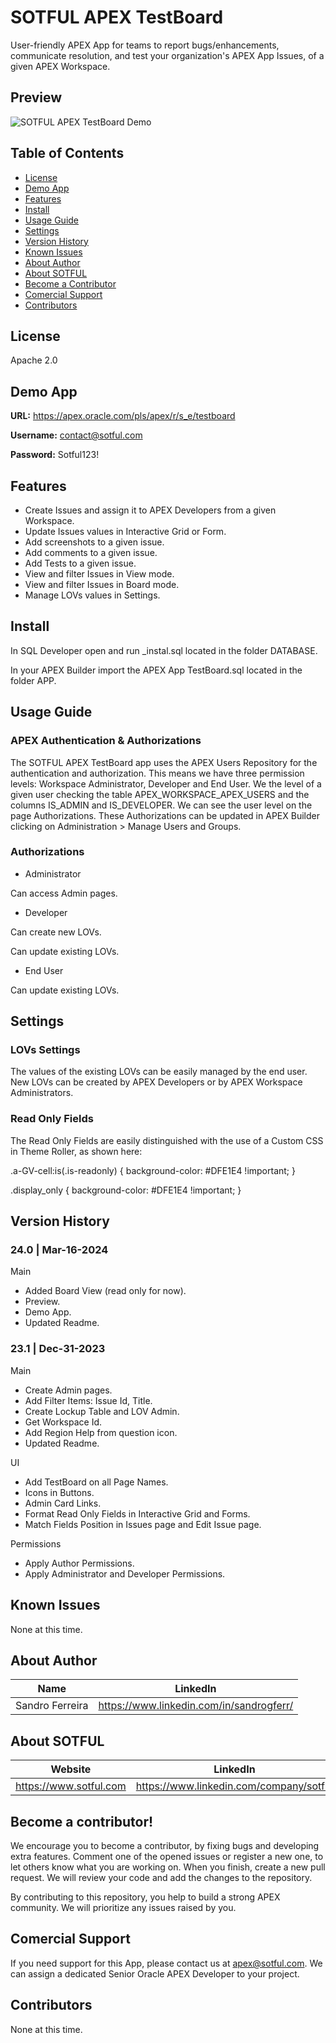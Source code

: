 # SOTFUL APEX TestBoard

User-friendly APEX App for teams to report bugs/enhancements, communicate resolution, and test your organization's APEX App Issues, of a given APEX Workspace.

## Preview

![SOTFUL APEX TestBoard Demo](README/TestBoard-Demo.gif)

## Table of Contents

- [License](#license)
- [Demo App](#demo_app)
- [Features](#features)
- [Install](#install)
- [Usage Guide](#usage_guide)
- [Settings](#settings)
- [Version History](#version_history)
- [Known Issues](#known_issues)
- [About Author](#about_author)
- [About SOTFUL](#about_sotful)
- [Become a Contributor](#become_a_contributor)
- [Comercial Support](#comercial_support)
- [Contributors](#contributors)


<a name="license"></a>
## License

Apache 2.0

<a name="demo_app"></a>
## Demo App

**URL:** 
https://apex.oracle.com/pls/apex/r/s_e/testboard

**Username:** contact@sotful.com

**Password:** Sotful123!

<a name="features"></a>
## Features

- Create Issues and assign it to APEX Developers from a given Workspace.
- Update Issues values in Interactive Grid or Form.
- Add screenshots to a given issue.
- Add comments to a given issue.
- Add Tests to a given issue.
- View and filter Issues in View mode.
- View and filter Issues in Board mode.
- Manage LOVs values in Settings.


<a name="installation"></a>
## Install

In SQL Developer open and run _instal.sql located in the folder DATABASE.

In your APEX Builder import the APEX App TestBoard.sql located in the folder APP.

<a name="usage_guide"></a>
## Usage Guide

### APEX Authentication & Authorizations

The SOTFUL APEX TestBoard app uses the APEX Users Repository for the authentication and authorization. This means we have three permission levels: Workspace Administrator, Developer and End User. We the level of a given user checking the table APEX_WORKSPACE_APEX_USERS and the columns IS_ADMIN and IS_DEVELOPER. We can see the user level on the page Authorizations. These Authorizations can be updated in APEX Builder clicking on Administration > Manage Users and Groups.


### Authorizations

* Administrator

Can access Admin pages.


* Developer

Can create new LOVs.

Can update existing LOVs.


* End User

Can update existing LOVs.

<a name="settings"></a>
## Settings

### LOVs Settings

The values of the existing LOVs can be easily managed by the end user. New LOVs can be created by APEX Developers or by APEX Workspace Administrators.

### Read Only Fields

The Read Only Fields are easily distinguished with the use of a Custom CSS in Theme Roller, as shown here:

.a-GV-cell:is(.is-readonly) {
  background-color: #DFE1E4 !important;
}

.display_only {
  background-color: #DFE1E4 !important;
}


<a name="version_history"></a>
## Version History

### 24.0 | Mar-16-2024

Main

- Added Board View (read only for now).
- Preview.
- Demo App.
- Updated Readme.


### 23.1 | Dec-31-2023

Main

- Create Admin pages.
- Add Filter Items: Issue Id, Title.
- Create Lockup Table and LOV Admin.
- Get Workspace Id.
- Add Region Help from question icon.
- Updated Readme.

UI

- Add TestBoard on all Page Names.
- Icons in Buttons.
- Admin Card Links.
- Format Read Only Fields in Interactive Grid and Forms.
- Match Fields Position in Issues page and Edit Issue page.

Permissions

- Apply Author Permissions.
- Apply Administrator and Developer Permissions.

<a name="known_issues"></a>
## Known Issues

None at this time.

<a name="about_author"></a>
## About Author

|Name|LinkedIn|
|---|---|
|Sandro Ferreira|https://www.linkedin.com/in/sandrogferr/|

<a name="about_sotful"></a>
## About SOTFUL

|Website|LinkedIn|Email|
|---|---|---|
|https://www.sotful.com|https://www.linkedin.com/company/sotful|contact@sotful.com|

<a name="become_a_contributor"></a>
## Become a contributor!

We encourage you to become a contributor, by fixing bugs and developing extra features. Comment one of the opened issues or register a new one, to let others know what you are working on. When you finish, create a new pull request. We will review your code and add the changes to the repository.

By contributing to this repository, you help to build a strong APEX community. We will prioritize any issues raised by you.

<a name="comercial_support"></a>
## Comercial Support

If you need support for this App, please contact us at apex@sotful.com. We can assign a dedicated Senior Oracle APEX Developer to your project.

<a name="contributors"></a>
## Contributors

None at this time.